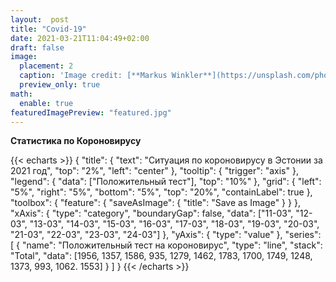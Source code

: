 ```yaml
---
layout:  post 
title: "Covid-19"
date: 2021-03-21T11:04:49+02:00
draft: false
image: 
  placement: 2
  caption: 'Image credit: [**Markus Winkler**](https://unsplash.com/photos/IrRbSND5EUc)'
  preview_only: true
math:
  enable: true
featuredImagePreview: "featured.jpg"  
---
```


**Статистика по Короновирусу**  

{{< echarts >}}
{
"title": {
"text": "Ситуация по короновирусу в Эстонии за 2021 год",
"top": "2%",
"left": "center"
},
"tooltip": {
"trigger": "axis"
},
"legend": {
"data": ["Положительный тест"],
"top": "10%"
},
"grid": {
"left": "5%",
"right": "5%",
"bottom": "5%",
"top": "20%",
"containLabel": true
},
"toolbox": {
"feature": {
"saveAsImage": {
"title": "Save as Image"
}
}
},
"xAxis": {
"type": "category",
"boundaryGap": false,
"data": ["11-03", "12-03", "13-03", "14-03", "15-03", "16-03", "17-03", "18-03", "19-03", "20-03", "21-03", "22-03", "23-03", "24-03"]
},
"yAxis": {
"type": "value"
},
"series": [
{
"name": "Положительный тест на короновирус",
"type": "line",
"stack": "Total",
"data": [1956, 1357, 1586, 935, 1279, 1462, 1783, 1700, 1749, 1248, 1373, 993, 1062. 1553]
}
]
}
{{< /echarts >}}  
